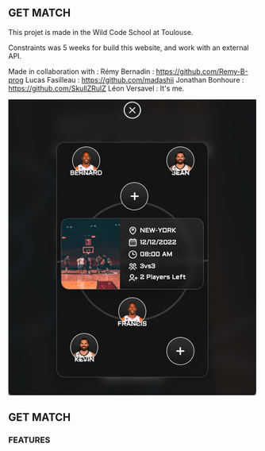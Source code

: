 ## GET MATCH

This projet is made in the Wild Code School at Toulouse.

Constraints was 5 weeks for build this website, and work with an external API.

Made in collaboration with :
Rémy Bernadin : https://github.com/Remy-B-prog
Lucas Fasilleau : https://github.com/madashii
Jonathan Bonhoure : https://github.com/SkullZRulZ
Léon Versavel : It's me.

<img src="/screenshot.png" alt="get match" title="get match">

## GET MATCH 

### FEATURES
